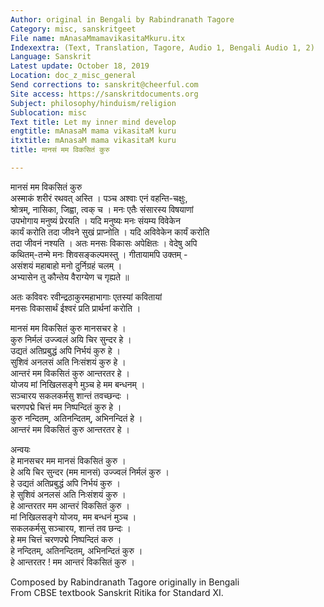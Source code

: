 ```yaml
---
Author: original in Bengali by Rabindranath Tagore
Category: misc, sanskritgeet
File name: mAnasaMmamavikasitaMkuru.itx
Indexextra: (Text, Translation, Tagore, Audio 1, Bengali Audio 1, 2)
Language: Sanskrit
Latest update: October 18, 2019
Location: doc_z_misc_general
Send corrections to: sanskrit@cheerful.com
Site access: https://sanskritdocuments.org
Subject: philosophy/hinduism/religion
Sublocation: misc
Text title: Let my inner mind develop
engtitle: mAnasaM mama vikasitaM kuru
itxtitle: mAnasaM mama vikasitaM kuru
title: मानसं मम विकसितं कुरु

---
```

  
 मानसं मम विकसितं कुरु   
अस्माकं शरीरं रथवत् अस्ति । पञ्च अश्वाः एनं वहन्ति-चक्षुः,  
श्रोत्रम्, नासिका, जिह्वा, त्वक् च । मनः एतैः संसारस्य विषयाणां  
उपभोगाय मनुष्यं प्रेरयति । यदि मनुष्यः मनः संयम्य विवेकेन  
कार्यं करोति तदा जीवने सुखं प्राप्नोति । यदि अविवेकेन कार्यं करोति  
तदा जीवनं नश्यति । अतः मनसः विकासः अपेक्षितः । वेदेषु अपि  
कथितम्-तन्मे मनः शिवसङ्कल्पमस्तु । गीतायामपि उक्तम् -  
     असंशयं महाबाहो मनो दुर्निग्रहं चलम् ।  
     अभ्यासेन तु कौन्तेय वैराग्येण च गृह्यते ॥  
  
अतः कविवरः रवीन्द्रठाकुरमहाभागाः एतस्यां कवितायां  
मनसः विकासार्थं ईश्वरं प्रति प्रार्थनां करोति ।  
  
मानसं मम विकसितं कुरु मानसचर हे ।  
कुरु निर्मलं उज्ज्वलं अयि चिर सुन्दर हे ।  
उद्यतं अतिप्रबुद्धं अपि निर्भयं कुरु हे ।  
सुशिवं अनलसं अति निःसंशयं कुरु हे ।  
आन्तरं मम विकसितं कुरु आन्तरतर हे ।  
योजय मां निखिलसङ्गे मुञ्च हे मम बन्धनम् ।  
सञ्चारय सकलकर्मसु शान्तं तवच्छन्दः ।  
चरणपद्मे चित्तं मम निष्पन्दितं कुरु हे ।  
कुरु नन्दितम्, अतिनन्दितम्, अभिनन्दितं हे ।  
आन्तरं मम विकसितं कुरु आन्तरतर हे ।  
  
अन्वयः  
हे मानसचर मम मानसं विकसितं कुरु ।  
हे अयि चिर सुन्दर (मम मानसं) उज्ज्वलं निर्मलं कुरु ।  
हे उद्यतं अतिप्रबुद्धं अपि निर्भयं कुरु ।  
हे सुशिवं अनलसं अति निःसंशयं कुरु ।  
हे आन्तरतर मम आन्तरं विकसितं कुरु ।  
मां निखिलसङ्गे योजय, मम बन्धनं मुञ्च ।  
सकलकर्मसु सञ्चारय, शान्तं तव छन्दः ।  
हे मम चित्तं चरणपद्मे निष्पन्दितं करु ।  
हे नन्दितम्, अतिनन्दितम्, अभिनन्दितं कुरु ।  
हे आन्तरतर ! मम आन्तरं विकसितं कुरु ।  
  
  
Composed by Rabindranath Tagore originally in Bengali  
From CBSE textbook Sanskrit Ritika for Standard XI.  
  
